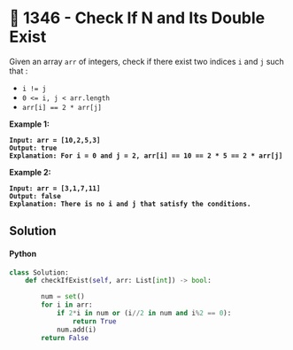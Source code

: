 # 🤷 1346 - Check If N and Its Double Exist

Given an array `arr` of integers, check if there exist two indices `i` and `j` such that :

* `i != j`
* `0 <= i, j < arr.length`
* `arr[i] == 2 * arr[j]`

&#x20;

**Example 1:**

<pre><code><strong>Input: arr = [10,2,5,3]
</strong><strong>Output: true
</strong><strong>Explanation: For i = 0 and j = 2, arr[i] == 10 == 2 * 5 == 2 * arr[j]
</strong></code></pre>

**Example 2:**

<pre><code><strong>Input: arr = [3,1,7,11]
</strong><strong>Output: false
</strong><strong>Explanation: There is no i and j that satisfy the conditions.
</strong></code></pre>

## Solution

#### Python

```python
class Solution:
    def checkIfExist(self, arr: List[int]) -> bool:

        num = set()
        for i in arr:
            if 2*i in num or (i//2 in num and i%2 == 0):
                return True
            num.add(i)
        return False
```
